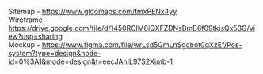 Sitemap - https://www.gloomaps.com/tmxPENx4yy </br>
Wireframe - https://drive.google.com/file/d/1450RClM8iQXFZDNsBmB6f09tkisQx53G/view?usp=sharing</br>
Mockup - https://www.figma.com/file/wrLsd5GmLnSgcbot0qXzEf/Pos-system?type=design&node-id=0%3A1&mode=design&t=eecJAhIL97S2Xjmb-1

